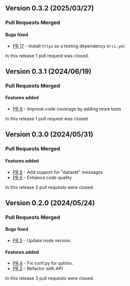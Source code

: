 ## Version 0.3.2 (2025/03/27)


### Pull Requests Merged

#### Bugs fixed

* [PR 17](https://github.com/pytroll/pytroll-db/pull/17) - Install `httpx` as a testing dependency in `ci.yml`

In this release 1 pull request was closed.


## Version 0.3.1 (2024/06/19)


### Pull Requests Merged

#### Features added

* [PR 9](https://github.com/pytroll/pytroll-db/pull/9) - Improve code coverage by adding more tests

In this release 1 pull request was closed.


## Version 0.3.0 (2024/05/31)


### Pull Requests Merged

#### Features added

* [PR 8](https://github.com/pytroll/pytroll-db/pull/8) - Add support for "dataset" messages
* [PR 6](https://github.com/pytroll/pytroll-db/pull/6) - Enhance code quality

In this release 2 pull requests were closed.


## Version 0.2.0 (2024/05/24)


### Pull Requests Merged

#### Bugs fixed

* [PR 5](https://github.com/pytroll/pytroll-db/pull/5) - Update node version.

#### Features added

* [PR 4](https://github.com/pytroll/pytroll-db/pull/4) - Fix conf.py for sphinx.
* [PR 2](https://github.com/pytroll/pytroll-db/pull/2) - Refactor with API

In this release 3 pull requests were closed.
